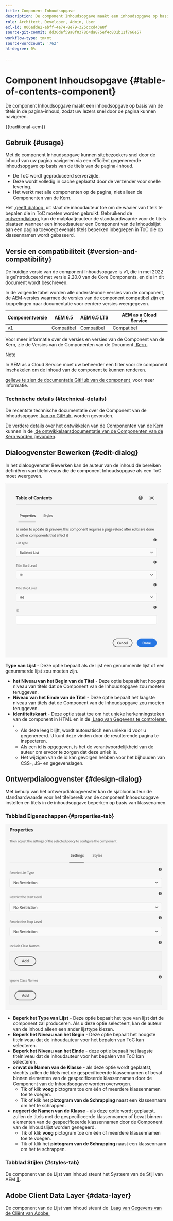 ```yaml
---
title: Component Inhoudsopgave
description: De component Inhoudsopgave maakt een inhoudsopgave op basis van de titels in de pagina-inhoud, zodat uw lezers snel door de pagina kunnen navigeren.
role: Architect, Developer, Admin, User
exl-id: 006adde2-ebff-4e74-8e79-325cccd43e8f
source-git-commit: dd30def59a8f037864da875ef4c831b11f766e57
workflow-type: tm+mt
source-wordcount: '762'
ht-degree: 0%

---
```



# Component Inhoudsopgave {#table-of-contents-component}

De component Inhoudsopgave maakt een inhoudsopgave op basis van de titels in de pagina-inhoud, zodat uw lezers snel door de pagina kunnen navigeren.

{{traditional-aem}}

## Gebruik {#usage}

Met de component Inhoudsopgave kunnen sitebezoekers snel door de inhoud van uw pagina navigeren via een efficiënt gegenereerde inhoudsopgave op basis van de titels van de pagina-inhoud.

* De ToC wordt geproduceerd serverzijde.
* Deze wordt volledig in cache geplaatst door de verzender voor snelle levering.
* Het werkt met alle componenten op de pagina, niet alleen de Componenten van de Kern.

Het [&#x200B; geeft dialoog &#x200B;](#edit-dialog) uit staat de inhoudauteur toe om de waaier van titels te bepalen die in ToC moeten worden gebruikt. Gebruikend de [&#x200B; ontwerpdialoog &#x200B;](#design-dialog), kan de malplaatjeauteur de standaardwaarde voor de titels plaatsen wanneer een inhoudsauteur een Component van de Inhoudslijst aan een pagina toevoegt evenals titels beperken inbegrepen in ToC die op klassennamen wordt gebaseerd.

## Versie en compatibiliteit {#version-and-compatibility}

De huidige versie van de component Inhoudsopgave is v1, die in mei 2022 is geïntroduceerd met versie 2.20.0 van de Core Components, en die in dit document wordt beschreven.

In de volgende tabel worden alle ondersteunde versies van de component, de AEM-versies waarmee de versies van de component compatibel zijn en koppelingen naar documentatie voor eerdere versies weergegeven.

| Componentversie | AEM 6.5 | AEM 6.5 LTS | AEM as a Cloud Service |
|---|---|---|---|
| v1 | Compatibel | Compatibel | Compatibel |

Voor meer informatie over de versies en versies van de Component van de Kern, zie de Versies van de Componenten van de Document [&#x200B; Kern &#x200B;](/help/versions.md).

>[!NOTE]
>
>In AEM as a Cloud Service moet uw beheerder een filter voor de component inschakelen om de inhoud van de component te kunnen renderen.
>
>[&#x200B; gelieve te zien de documentatie GitHub van de component &#x200B;](https://adobe.com/go/aem_cmp_tech_tableofcontents_v1) voor meer informatie.

### Technische details {#technical-details}

De recentste technische documentatie over de Component van de Inhoudsopgave [&#x200B; kan op GitHub &#x200B;](https://adobe.com/go/aem_cmp_tech_tableofcontents_v1) worden gevonden.

De verdere details over het ontwikkelen van de Componenten van de Kern kunnen in de [&#x200B; de ontwikkelaarsdocumentatie van de Componenten van de Kern worden gevonden &#x200B;](/help/developing/overview.md).

## Dialoogvenster Bewerken {#edit-dialog}

In het dialoogvenster Bewerken kan de auteur van de inhoud de bereiken definiëren van titelniveaus die de component Inhoudsopgave als een ToC moet weergeven.

![&#x200B; Lijst van Inhoud geeft de Component dialoog uit &#x200B;](/help/assets/tableofcontents-edit.png)

**Type van Lijst** - Deze optie bepaalt als de lijst een genummerde lijst of een genummerde lijst zou moeten zijn.
* **het Niveau van het Begin van de Titel** - Deze optie bepaalt het hoogste niveau van titels dat de Component van de Inhoudsopgave zou moeten teruggeven.
* **Niveau van het Einde van de Titel** - Deze optie bepaalt het laagste niveau van titels dat de Component van de Inhoudsopgave zou moeten teruggeven.
* **identiteitskaart** - Deze optie staat toe om het unieke herkenningsteken van de component in HTML en in de [&#x200B; Laag van Gegevens te controleren &#x200B;](/help/developing/data-layer/overview.md).
   * Als deze leeg blijft, wordt automatisch een unieke id voor u gegenereerd. U kunt deze vinden door de resulterende pagina te inspecteren.
   * Als een id is opgegeven, is het de verantwoordelijkheid van de auteur om ervoor te zorgen dat deze uniek is.
   * Het wijzigen van de id kan gevolgen hebben voor het bijhouden van CSS-, JS- en gegevenslagen.

## Ontwerpdialoogvenster {#design-dialog}

Met behulp van het ontwerpdialoogvenster kan de sjabloonauteur de standaardwaarde voor het titelbereik van de component Inhoudsopgave instellen en titels in de inhoudsopgave beperken op basis van klassenamen.

### Tabblad Eigenschappen {#properties-tab}

![&#x200B; Snelle het ontwerpdialoog van de Component van het Onderzoek van het Snelle &#x200B;](/help/assets/tableofcontents-design.png)

* **Beperk het Type van Lijst** - Deze optie bepaalt het type van lijst dat de component zal produceren. Als u deze optie selecteert, kan de auteur van de inhoud alleen een ander lijsttype kiezen.
* **Beperk het Niveau van het Begin** - Deze optie bepaalt het hoogste titelniveau dat de inhoudauteur voor het bepalen van ToC kan selecteren.
* **Beperk het Niveau van het Einde** - deze optie bepaalt het laagste titelniveau dat de inhoudauteur voor het bepalen van ToC kan selecteren.
* **omvat de Namen van de Klasse** - als deze optie wordt geplaatst, slechts zullen de titels met de gespecificeerde klassennamen of bevat binnen elementen van de gespecificeerde klassennamen door de Component van de Inhoudsopgave worden overwogen.
   * Tik of klik **voeg** pictogram toe om één of meerdere klassennamen toe te voegen.
   * Tik of klik het **pictogram van de Schrapping** naast een klassennaam om het te schrappen.
* **negeert de Namen van de Klasse** - als deze optie wordt geplaatst, zullen de titels met de gespecificeerde klassennamen of bevat binnen elementen van de gespecificeerde klassennamen door de Component van de Inhoudslijst worden genegeerd.
   * Tik of klik **voeg** pictogram toe om één of meerdere klassennamen toe te voegen.
   * Tik of klik het **pictogram van de Schrapping** naast een klassennaam om het te schrappen.

### Tabblad Stijlen {#styles-tab}

De component van de Lijst van Inhoud steunt het Systeem van de Stijl van AEM [&#128279;](/help/get-started/authoring.md#component-styling).

## Adobe Client Data Layer {#data-layer}

De component van de Lijst van Inhoud steunt de [&#x200B; Laag van Gegevens van de Cliënt van Adobe.](/help/developing/data-layer/overview.md)
